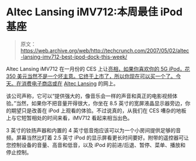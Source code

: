 # Altec Lansing iMV712:本周最佳 iPod 基座

> 原文：<https://web.archive.org/web/http://techcrunch.com/2007/05/02/altec-lansing-imv712-best-ipod-dock-this-week/>

Altec Lansing iMV712 在一月份的 CES 上让[亮相，如果你喜欢你的 5G iPod，花 350 美元当然不是一个坏主意。它终于上市了，所以你现在可以买一个了。今天。在消费电子商店或在](https://web.archive.org/web/20150923023713/http://crunchgear.com/2007/01/16/ces-2007-dear-diaryseagates-hard-drives-ipod-accessories-galore-and-exhaustion/) [Altec Lansing](https://web.archive.org/web/20150923023713/http://www.alteclansing.com/) 的网上。

该公司声称，它可以“提供强大的，像音乐会一样的声音和真正的电影视频体验。”当然，如果你不把音量开得很大，你坐在 8.5 英寸的宽屏液晶显示器旁边，你的期望只是改善在 iPod 上观看的体验。不过说真的，从我们在 CES 嘈杂的地板上与它短暂相处的时间来看，iMV712 看起来相当出色。

3 英寸的钕扬声器和内置的 4 英寸低音炮应该可以为一个小房间提供足够的音频。屏幕当然比盯着 2.5 英寸 iPod 的显示屏看更长时间要好。附带的遥控器可让您控制设备的音量、高音和低音，以及 iPod 的前进/后退、暂停、菜单、播放和停止控制。